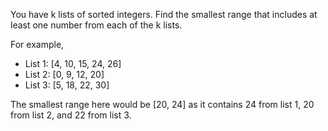 You have k lists of sorted integers. Find the smallest range that includes at least one number from each of the k lists. 

For example, 
 - List 1: [4, 10, 15, 24, 26] 
 - List 2: [0, 9, 12, 20] 
 - List 3: [5, 18, 22, 30] 

The smallest range here would be [20, 24] as it contains 24 from list 1, 20 from list 2, and 22 from list 3.